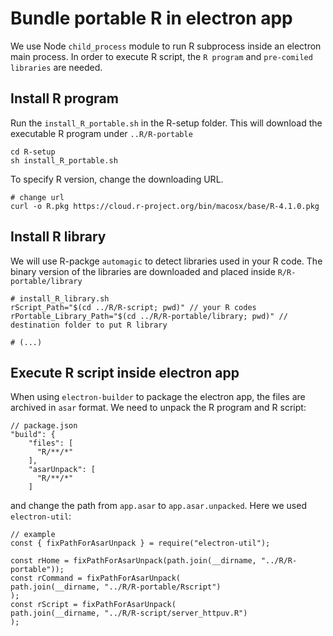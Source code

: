 # Bundle portable R in electron app

We use Node `child_process` module to run R subprocess inside an electron main process. In order to execute R script, the `R program` and `pre-comiled libraries` are needed.

## Install R program

Run the `install_R_portable.sh` in the R-setup folder. This will download the executable R program under `..R/R-portable`

```
cd R-setup
sh install_R_portable.sh
```

To specify R version, change the downloading URL.

```
# change url
curl -o R.pkg https://cloud.r-project.org/bin/macosx/base/R-4.1.0.pkg
```

## Install R library

We will use R-packge `automagic` to detect libraries used in your R code. The binary version of the libraries are downloaded and placed inside `R/R-portable/library`

```
# install_R_library.sh
rScript_Path="$(cd ../R/R-script; pwd)" // your R codes
rPortable_Library_Path="$(cd ../R/R-portable/library; pwd)" // destination folder to put R library

# (...)
```

## Execute R script inside electron app

When using `electron-builder` to package the electron app, the files are archived in `asar` format. We need to unpack the R program and R script:

```
// package.json
"build": {
    "files": [
      "R/**/*"
    ],
    "asarUnpack": [
      "R/**/*"
    ]
```

and change the path from `app.asar` to `app.asar.unpacked`. Here we used `electron-util`:

```
// example
const { fixPathForAsarUnpack } = require("electron-util");

const rHome = fixPathForAsarUnpack(path.join(__dirname, "../R/R-portable"));
const rCommand = fixPathForAsarUnpack(
path.join(__dirname, "../R/R-portable/Rscript")
);
const rScript = fixPathForAsarUnpack(
path.join(__dirname, "../R/R-script/server_httpuv.R")
);
```
